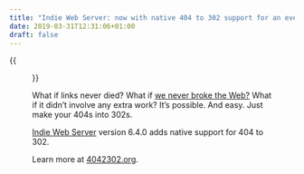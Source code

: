 ```yaml
---
title: "Indie Web Server: now with native 404 to 302 support for an evergreen web"
date: 2019-03-31T12:31:06+01:00
draft: false
---
```


{{<figure src="4042302.png" alt="404 → 302: A simple gesture for an evergreen Web." caption="Seamlessly handle links to earlier versions of your sites.">}}

What if links never died? What if [we never broke the Web?](https://www.w3.org/Provider/Style/URI) What if it didn’t involve any extra work? It’s possible. And easy. Just make your 404s into 302s.

[Indie Web Server](https://source.ind.ie/hypha/tools/web-server) version 6.4.0 adds native support for 404 to 302.

Learn more at [4042302.org](https://4042302.org).
